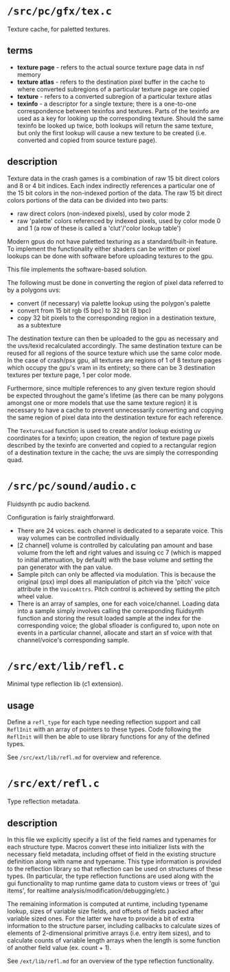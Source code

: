 # `/src/pc/gfx/tex.c` #

Texture cache, for paletted textures.

## terms ##

- **texture page** - refers to the actual source texture page data in nsf memory
- **texture atlas** - refers to the destination pixel buffer in the cache to where converted subregions of a particular texture page are copied
- **texture** - refers to a converted subregion of a particular texture atlas
- **texinfo** - a descriptor for a single texture; there is a one-to-one correspondence between texinfos and textures. Parts of the texinfo are used as a key for looking up the corresponding texture. Should the same texinfo be looked up twice, both lookups will return the same texture, but only the first lookup will cause a new texture to be created (i.e. converted and copied from source texture page).

## description ##


Texture data in the crash games is a combination of raw 15 bit direct colors and 8 or 4 bit indices. Each index indirectly references a particular one of the 15 bit colors in the non-indexed portion of the data. The raw 15 bit direct colors portions of the data can be divided into two parts:
- raw direct colors (non-indexed pixels), used by color mode 2
- raw 'palette' colors referenced by indexed pixels, used by color mode 0 and 1 (a row of these is called a 'clut'/'color lookup table')

Modern gpus do not have paletted texturing as a standard/built-in feature. To implement the functionality either shaders can be written or pixel lookups can be done with software before uploading textures to the gpu.

This file implements the software-based solution.

The following must be done in converting the region of pixel data referred to by a polygons uvs:
- convert (if necessary) via palette lookup using the polygon's palette
- convert from 15 bit rgb (5 bpc) to 32 bit (8 bpc)
- copy 32 bit pixels to the corresponding region in a destination texture, as a subtexture

The destination texture can then be uploaded to the gpu as necessary and the uvs/texid recalculated accordingly. The same destination texture can be reused for all regions of the source texture which use the same color mode. In the case of crash/psx gpu, all textures are regions of 1 of 8 texture pages which occupy the gpu's vram in its entirety; so there can be 3 destination textures per texture page, 1 per color mode.

Furthermore, since multiple references to any given texture region should be expected throughout the game's lifetime (as there can be many polygons amongst one or more models that use the same texture region) it is necessary to have a cache to prevent unnecessarily converting and copying the same region of pixel data into the destination texture for each reference.

The `TextureLoad` function is used to create and/or lookup existing uv coordinates for a texinfo; upon creation, the region of texture page pixels described by the texinfo are converted and copied to a rectangular region of a destination texture in the cache; the uvs are simply the corresponding quad.

# `/src/pc/sound/audio.c` #

Fluidsynth pc audio backend.

Configuration is fairly straightforward.
- There are 24 voices. each channel is dedicated to a separate voice. This way volumes can be controlled individually
- [2 channel] volume is controlled by calculating pan amount and base volume from the left and right values and issuing cc 7 (which is mapped to initial attenuation, by default) with the base volume and setting the pan generator with the pan value.
- Sample pitch can only be affected via modulation. This is because the original (psx) impl does all manipulation of pitch via the 'pitch' voice attribute in the `VoiceAttrs`. Pitch control is achieved by setting the pitch wheel value.
- There is an array of samples, one for each voice/channel. Loading data into a sample simply involves calling the corresponding fluidsynth function and storing the result loaded sample at the index for the corresponding voice; the global sfloader is configured to, upon note on events in a particular channel, allocate and start an sf voice with that channel/voice's corresponding sample.

# `/src/ext/lib/refl.c` #

Minimal type reflection lib (c1 extension).

## usage ##
Define a `refl_type` for each type needing reflection support and call `ReflInit` with an array of pointers to these types. Code following the `ReflInit` will then be able to use library functions for any of the defined types.

See `/src/ext/lib/refl.md` for overview and reference.

# `/src/ext/refl.c` #

Type reflection metadata.

## description ##
In this file we explicitly specify a list of the field names and typenames for each structure type. Macros convert these into initializer lists with the necessary field metadata, including offset of field in the existing structure definition along with name and typename. This type information is provided to the reflection library so that reflection can be used on structures of these types. (In particular, the type reflection functions are used along with the gui functionality to map runtime game data to custom views or trees of 'gui items', for realtime analysis/modification/debugging/etc.)

The remaining information is computed at runtime, including typename lookup, sizes of variable size fields, and offsets of fields packed after variable sized ones. For the latter we have to provide a bit of extra information to the structure parser, including callbacks to calculate sizes of elements of 2-dimensional primitive arrays (i.e. entry item sizes), and to calculate counts of variable length arrays when the length is some function of another field value (ex. count + 1).

See `/ext/lib/refl.md` for an overview of the type reflection functionality.
